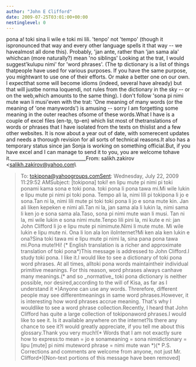 ```yaml
---
author: "John E Clifford"
date: 2009-07-25T03:01:00+00:00
nestinglevel: 0
---
```

pona a! toki sina li wile e toki mi lili. 'tenpo' not 'tempo' (though it ispronounced that way and every other language spells it that way --
 we havealmost all done this). Probably, 'jan ante, rather than 'jan sama ala' whichcan (more naturally?) mean 'no siblings' Looking at the trat, I would suggest'kulupu nimi' for 'word phrases'. (The tp dictionary is a list of things thatpeople have used for various purposes. If you have the same purpose, you mightwant to use one of their efforts. Or make a better one on our own. I expectthat some will become idioms (indeed, several have already) but that will justbe norma loquendi, not rules from the dictionary in the sky --
 or on the web,which amounts to the same thing). I don't follow 'sona pi nimi mute wan li musi'even with the trat: 'One meaning of many words (or the meaning of 'one manywords') is amusing --
 sorry I am forgetting some meaning in the outer reaches ofsome of these words.What I have is a couple of excel files (en-tp, tp-en) which list most of thetranslations of words or phrases that I have isolated from the texts on thislist and a few other websites. It is now about a year out of date, with somerecent updates and needs a thorough revision for all sorts of technical reasons.It also has a temporary status since jan Sonja is working on something official.But, if you have excel and I can manage to send it to you, you are welcome tohave it.\_\_\_\_\_\_\_\_\_\_\_\_\_\_\_\_\_\_\_\_\_\_\_\_\_\_\_\_\_\_\_\_From: salikh.zakirov <[salikh.zakirov@yahoo.com](mailto://salikh.zakirov@yahoo.com)\
>To: [tokipona@yahoogroups.comSent](mailto://tokipona@yahoogroups.comSent): Wednesday, July 22, 2009 11:29:52 AMSubject: \[tokipona\] toki! en lipu mute pi nimi pi toki ponami kama sona e toki pona. toki pona li pona tawa mi.Mi wile lukin e lipu mute pi nimi pi toki pona. Tempo ali la, nimi lili pi tokipona li jo e sona.Tan ni la, nimi lili mute pi toki toki pona li jo e sona mute kin. Jan ali liken kepeken e nimi ali.Tan ni la, jan sama ala li lukin la, nimi sama li ken jo e sona sama ala.Taso, sona pi nimi mute wan li musi. Tan ni la, mi wile lukin e sona nimi mute.Tenpo lili pini la, mi kute e ni: jan John Clifford li jo e lipu mute pi nimimute.Nimi li mute mute. Mi wile lukin e lipu mute ni. Ona li lon ala lon iloInternet?Mi ken ala ken lukin e ona?Sina toki tawa mi e lipu mute pi nimi la, sina pana pona tawa mi.Pona mute!Hi! (\* English translation is a richer and approximate translation of toki pona\*)This message is addressed to John Clifford.I study toki pona. I like it.I would like to see a dictionary of toki pona word phrases. At all times, alltoki pona words maintaintheir individual primitive meanings. For this reason, word phrases always canhave many meanings.(\* and so \_normative\_ toki pona dictionary is neither possible, nor desired,according to the will of Kisa, as far as I understand it \*)Anyone can use any words. Threrefore, different people may see differentmeanings in same word phrases.However, it is interesting how word phrases accrue meaning. That's why I wouldlike to see a word phrase collection.Recently, I heard that John Clifford has quite a large collection of tokiponaword phrases.I would like to see it. Is it available anywhere on the internet?Is there any chance to see it?I would greatly appreciate, if you tell me about this glossary.Thank you very much!(\* Words that I am not exactly sure how to express:to mean = jo e sonameaning = sona nimidictionary = lipu \[mute\] pi nimi muteword phrase = nimi mute wan \*)(\* P.S. Corrections and comments are welcome from anyone, not just Mr. Clifford\*)\[Non-text portions of this message have been removed\]